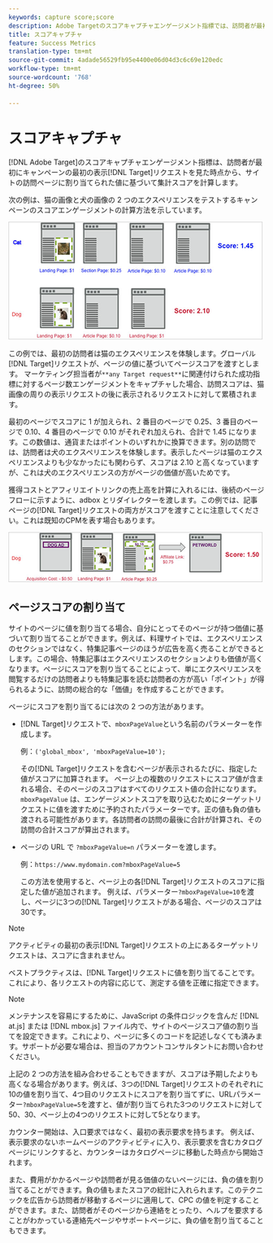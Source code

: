 ```yaml
---
keywords: capture score;score
description: Adobe Targetのスコアキャプチャエンゲージメント指標では、訪問者が最初にキャンペーンの表示ターゲットリクエストを見た時点から、サイトで訪問されたページに割り当てられた値に基づいて集計スコアを計算します。
title: スコアキャプチャ
feature: Success Metrics
translation-type: tm+mt
source-git-commit: 4adade56529fb95e4400e06d04d3c6c69e120edc
workflow-type: tm+mt
source-wordcount: '768'
ht-degree: 50%

---
```



# スコアキャプチャ

[!DNL Adobe Target]のスコアキャプチャエンゲージメント指標は、訪問者が最初にキャンペーンの最初の表示[!DNL Target]リクエストを見た時点から、サイトの訪問ページに割り当てられた値に基づいて集計スコアを計算します。

次の例は、猫の画像と犬の画像の 2 つのエクスペリエンスをテストするキャンペーンのスコアエンゲージメントの計算方法を示しています。

![](assets/example_score.png)

この例では、最初の訪問者は猫のエクスペリエンスを体験します。グローバル[!DNL Target]リクエストが、ページの値に基づいてページスコアを渡すとします。 マーケティング担当者が`**any Target request**`に関連付けられた成功指標に対するページ数エンゲージメントをキャプチャした場合、訪問スコアは、猫画像の周りの表示リクエストの後に表示されるリクエストに対して累積されます。

最初のページでスコアに 1 が加えられ、2 番目のページで 0.25、3 番目のページで 0.10、4 番目のページで 0.10 がそれぞれ加えられ、合計で 1.45 になります。この数値は、通貨またはポイントのいずれかに換算できます。別の訪問では、訪問者は犬のエクスペリエンスを体験します。表示したページは猫のエクスペリエンスよりも少なかったにも関わらず、スコアは 2.10 と高くなっていますが、これは犬のエクスペリエンスの方がページの価値が高いためです。

獲得コストとアフィリエイトリンクの売上高を計算に入れるには、後続のページフローに示すように、adbox とリダイレクターを渡します。この例では、記事ページの[!DNL Target]リクエストの両方がスコアを渡すことに注意してください。これは既知のCPMを表す場合もあります。

![](assets/example_score2.png)

## ページスコアの割り当て

サイトのページに値を割り当てる場合、自分にとってそのページが持つ価値に基づいて割り当てることができます。例えば、料理サイトでは、エクスペリエンスのセクションではなく、特集記事ページのほうが広告を高く売ることができるとします。この場合、特集記事はエクスペリエンスのセクションよりも価値が高くなります。ページにスコアを割り当てることによって、単にエクスペリエンスを閲覧するだけの訪問者よりも特集記事を読む訪問者の方が高い「ポイント」が得られるように、訪問の総合的な「価値」を作成することができます。

ページにスコアを割り当てるには次の 2 つの方法があります。

* [!DNL Target]リクエストで、`mboxPageValue`という名前のパラメーターを作成します。

   例：`('global_mbox', 'mboxPageValue=10');`

   その[!DNL Target]リクエストを含むページが表示されるたびに、指定した値がスコアに加算されます。 ページ上の複数のリクエストにスコア値が含まれる場合、そのページのスコアはすべてのリクエスト値の合計になります。 `mboxPageValue` は、エンゲージメントスコアを取り込むためにターゲットリクエストに値を渡すために予約されたパラメーターです。正の値も負の値も渡される可能性があります。各訪問者の訪問の最後に合計が計算され、その訪問の合計スコアが算出されます。

* ページの URL で `?mboxPageValue=n` パラメーターを渡します。

   例：`https://www.mydomain.com?mboxPageValue=5`

   この方法を使用すると、ページ上の各[!DNL Target]リクエストのスコアに指定した値が追加されます。 例えば、パラメーター`?mboxPageValue=10`を渡し、ページに3つの[!DNL Target]リクエストがある場合、ページのスコアは30です。

>[!NOTE]
>
>アクティビティの最初の表示[!DNL Target]リクエストの上にあるターゲットリクエストは、スコアに含まれません。

ベストプラクティスは、[!DNL Target]リクエストに値を割り当てることです。 これにより、各リクエストの内容に応じて、測定する値を正確に指定できます。

>[!NOTE]
>
>メンテナンスを容易にするために、JavaScript の条件ロジックを含んだ [!DNL at.js] または [!DNL mbox.js] ファイル内で、サイトのページスコア値の割り当てを設定できます。これにより、ページに多くのコードを記述しなくても済みます。サポートが必要な場合は、担当のアカウントコンサルタントにお問い合わせください。

上記の 2 つの方法を組み合わせることもできますが、スコアは予期したよりも高くなる場合があります。例えば、3つの[!DNL Target]リクエストのそれぞれに10の値を割り当て、4つ目のリクエストにスコアを割り当てずに、URLパラメーター`?mboxPageValue=5`を渡すと、値が割り当てられた3つのリクエストに対して50、30、ページ上の4つのリクエストに対して5となります。

カウンター開始は、入口要求ではなく、最初の表示要求を持ちます。 例えば、表示要求のないホームページのアクティビティに入り、表示要求を含むカタログページにリンクすると、カウンターはカタログページに移動した時点から開始されます。

また、費用がかかるページや訪問者が見る価値のないページには、負の値を割り当てることができます。負の値もまたスコアの総計に入れられます。このテクニックを広告から訪問者が移動するページに適用して、CPC の値を判定することができます。また、訪問者がそのページから連絡をとったり、ヘルプを要求することがわかっている連絡先ページやサポートページに、負の値を割り当てることもできます。
